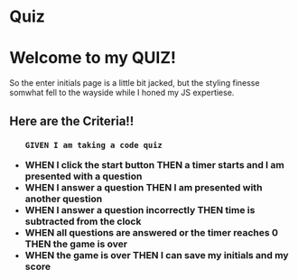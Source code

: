 # Quiz

<h1> Welcome to my QUIZ! </h1>
<p> So the enter initials page is a little bit jacked, but the styling finesse somwhat fell to the wayside while I honed my JS expertiese.
</p>

<h2> Here are the Criteria!! </h2>

<h3>
  
  <ul>
    
    GIVEN I am taking a code quiz
<li>WHEN I click the start button
THEN a timer starts and I am presented with a question</li>
<li>WHEN I answer a question
THEN I am presented with another question</li>
<li>WHEN I answer a question incorrectly
THEN time is subtracted from the clock</li>
<li>WHEN all questions are answered or the timer reaches 0
THEN the game is over</li>
<li>WHEN the game is over
THEN I can save my initials and my score</li>
  </ul>
</h3>
